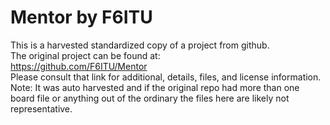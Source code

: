 
# Mentor by F6ITU  
This is a harvested standardized copy of a project from github.  
The original project can be found at:  
https://github.com/F6ITU/Mentor  
Please consult that link for additional, details, files, and license information.  
Note: It was auto harvested and if the original repo had more than one board file or anything out of the ordinary the files here are likely not representative.  
    
